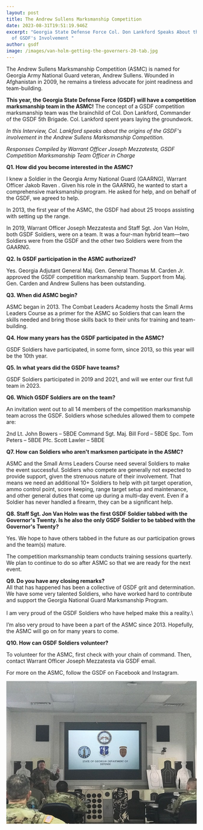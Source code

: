 ```yaml
---
layout: post
title: The Andrew Sullens Marksmanship Competition
date: 2023-08-31T19:51:19.946Z
excerpt: "Georgia State Defense Force Col. Don Lankford Speaks About the Origins
  of GSDF's Involvement "
author: gsdf
image: /images/van-holm-getting-the-governers-20-tab.jpg
---
```

The Andrew Sullens Marksmanship Competition (ASMC) is named for Georgia Army National Guard veteran, Andrew Sullens. Wounded in Afghanistan in 2009, he remains a tireless advocate for joint readiness and team-building.

**This year, the Georgia State Defense Force (GSDF) will have a competition marksmanship team in the ASMC!** The concept of a GSDF competition marksmanship team was the brainchild of Col. Don Lankford, Commander of the GSDF 5th Brigade. Col. Lankford spent years laying the groundwork. 

*In this Interview, Col. Lankford speaks about the origins of the GSDF's involvement in the Andrew Sullens Marksmanship Competition.* 

*Responses Compiled by Warrant Officer Joseph Mezzatesta, GSDF Competition Marksmanship Team Officer in Charge*

**Q1. How did you become interested in the ASMC?**

I knew a Soldier in the Georgia Army National Guard (GAARNG), Warrant Officer Jakob Raven . Given his role in the GAARNG, he wanted to start a comprehensive marksmanship program. He asked for help, and on behalf of the GSDF, we agreed to help. 

In 2013, the first year of the ASMC, the GSDF had about 25 troops assisting with setting up the range.

In 2019, Warrant Officer Joseph Mezzatesta and Staff Sgt. Jon Van Holm, both GSDF Soldiers, were on a team. It was a four-man hybrid team—two Soldiers were from the GSDF and the other two Soldiers were from the GAARNG.

**Q2. Is GSDF participation in the ASMC authorized?**

Yes. Georgia Adjutant General Maj. Gen. General Thomas M. Carden Jr. approved the GSDF competition marksmanship team. Support from Maj. Gen. Carden and Andrew Sullens has been outstanding.

**Q3. When did ASMC begin?**

ASMC began in 2013. The Combat Leaders Academy hosts the Small Arms Leaders Course as a primer for the ASMC so Soldiers that can learn the skills needed and bring those skills back to their units for training and team-building. 

**Q4. How many years has the GSDF participated in the ASMC?**

GSDF Soldiers have participated, in some form, since 2013, so this year will be the 10th year.

**Q5. In what years did the GSDF have teams?** 

GSDF Soldiers participated in 2019 and 2021, and will we enter our first full team in 2023.

**Q6. Which GSDF Soldiers are on the team?** 

An invitation went out to all 14 members of the competition marksmanship team across the GSDF. Soldiers whose schedules allowed them to compete are: 

2nd Lt. John Bowers – 5BDE
Command Sgt. Maj. Bill Ford – 5BDE
Spc. Tom Peters – 5BDE
Pfc. Scott Lawler – 5BDE

**Q7. How can Soldiers who aren't marksmen participate in the ASMC?**

ASMC and the Small Arms Leaders Course need several Soldiers to make the event successful. Soldiers who compete are generally not expected to provide support, given the strenuous nature of their involvement. That means we need an additional 10+ Soldiers to help with pit target operation, ammo control point, score keeping, range target setup and maintenance, and other general duties that come up during a multi-day event. Even if a Soldier has never handled a firearm, they can be a significant help.

**Q8. Staff Sgt. Jon Van Holm was the first GSDF Soldier tabbed with the Governor's Twenty. Is he also the only GSDF Soldier to be tabbed with the Governor's Twenty?**

Yes. We hope to have others tabbed in the future as our participation grows and the team(s) mature.

The competition marksmanship team conducts training sessions quarterly. We plan to continue to do so after ASMC so that we are ready for the next event.

**Q9. Do you have any closing remarks?**
\
All that has happened has been a collective of GSDF grit and determination. We have some very talented Soldiers, who have worked hard to contribute and support the Georgia National Guard Marksmanship Program. \
\
I am very proud of the GSDF Soldiers who have helped make this a reality.\

I’m also very proud to have been a part of the ASMC since 2013. Hopefully, the ASMC will go on for many years to come.

**Q10. How can GSDF Soldiers volunteer?**

To volunteer for the ASMC, first check with your chain of command. Then, contact Warrant Officer Joseph Mezzatesta via GSDF email.

For more on the ASMC, follow the GSDF on Facebook and Instagram.



![](/images/don-salc-2.jpg)